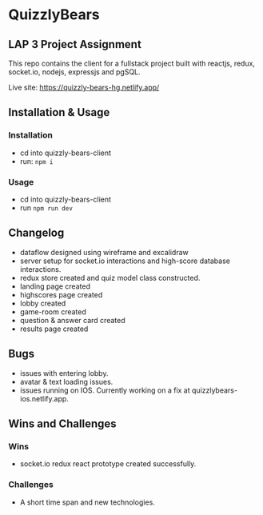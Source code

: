 # QuizzlyBears
## LAP 3 Project Assignment
This repo contains the client for a fullstack project built with reactjs, redux, socket.io, nodejs, expressjs and pgSQL.

Live site: https://quizzly-bears-hg.netlify.app/

## Installation & Usage
### Installation
- cd into quizzly-bears-client
- run: `npm i`

### Usage
- cd into quizzly-bears-client
- run `npm run dev`

## Changelog
- dataflow designed using wireframe and excalidraw
- server setup for socket.io interactions and high-score database interactions.
- redux store created and quiz model class constructed.
- landing page created
- highscores page created
- lobby created
- game-room created
- question & answer card created
- results page created

## Bugs
- issues with entering lobby.
- avatar & text loading issues.
- issues running on IOS. Currently working on a fix at quizzlybears-ios.netlify.app.


## Wins and Challenges
### Wins
- socket.io redux react prototype created successfully.

### Challenges
- A short time span and new technologies.
